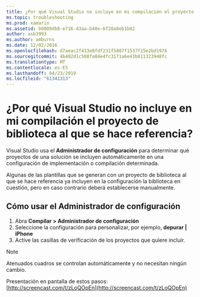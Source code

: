 ```yaml
---
title: ¿Por qué Visual Studio no incluye en mi compilación el proyecto de biblioteca al que se hace referencia?
ms.topic: troubleshooting
ms.prod: xamarin
ms.assetid: b9009db8-e716-43aa-b40e-6f28a8eb1b82
author: asb3993
ms.author: amburns
ms.date: 12/02/2016
ms.openlocfilehash: d7aeac2f433e8fdf231f5887f1537f15e2bd1976
ms.sourcegitcommit: 4b402d1c508fa84e4fc3171a6e43b811323948fc
ms.translationtype: MT
ms.contentlocale: es-ES
ms.lasthandoff: 04/23/2019
ms.locfileid: "61341313"
---
```

# <a name="why-doesnt-visual-studio-include-my-referenced-library-project-in-my-build"></a>¿Por qué Visual Studio no incluye en mi compilación el proyecto de biblioteca al que se hace referencia?

Visual Studio usa el **Administrador de configuración** para determinar qué proyectos de una solución se incluyen automáticamente en una configuración de implementación o compilación determinada.

Algunas de las plantillas que se generan con un proyecto de biblioteca al que se hace referencia ya incluyen en la configuración la biblioteca en cuestión, pero en caso contrario deberá establecerse manualmente.

## <a name="how-to-use-the-configuration-manager"></a>Cómo usar el Administrador de configuración

1. Abra **Compilar > Administrador de configuración**
2. Seleccione la configuración para personalizar, por ejemplo, **depurar | iPhone**
3. Active las casillas de verificación de los proyectos que quiere incluir.

> [!NOTE]
> Atenuados cuadros se controlan automáticamente y no necesitan ningún cambio.

Presentación en pantalla de estos pasos: [http://screencast.com/t/zLoQOpEn](http://screencast.com/t/zLoQOpEn)
